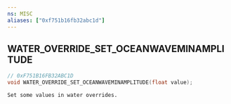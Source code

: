 ```yaml
---
ns: MISC
aliases: ["0xf751b16fb32abc1d"]
---
```

## WATER_OVERRIDE_SET_OCEANWAVEMINAMPLITUDE

```c
// 0xF751B16FB32ABC1D
void WATER_OVERRIDE_SET_OCEANWAVEMINAMPLITUDE(float value);
```

```
Set some values in water overrides.
```
